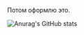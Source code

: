 Потом оформлю это.

![Anurag's GitHub stats](https://github-readme-stats.vercel.app/api?username=Cynep-SU)
